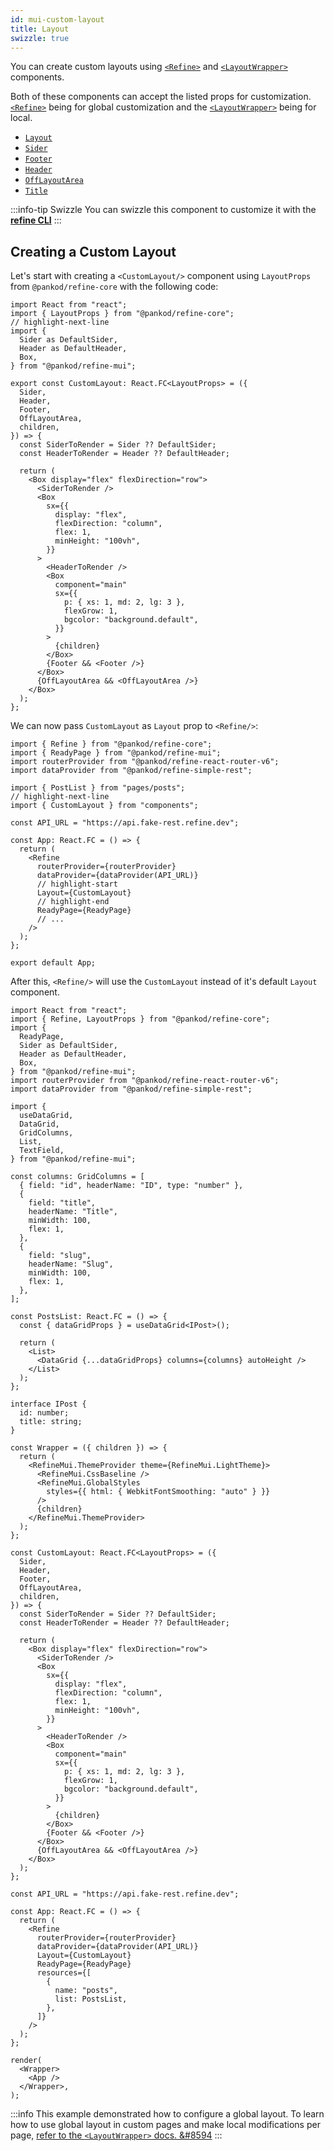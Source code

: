 ```yaml
---
id: mui-custom-layout
title: Layout
swizzle: true
---
```


You can create custom layouts using [`<Refine>`][refine] and [`<LayoutWrapper>`][layoutwrapper] components.

Both of these components can accept the listed props for customization. [`<Refine>`][refine] being for global customization and the [`<LayoutWrapper>`][layoutwrapper] being for local.

- [`Layout`][layout]
- [`Sider`][sider]
- [`Footer`][footer]
- [`Header`][header]
- [`OffLayoutArea`][offlayoutarea]
- [`Title`][title]

:::info-tip Swizzle
You can swizzle this component to customize it with the [**refine CLI**](/docs/3.xx.xx/packages/documentation/cli)
:::

## Creating a Custom Layout

Let's start with creating a `<CustomLayout/>` component using `LayoutProps` from `@pankod/refine-core` with the following code:

```tsx title="src/components/layout.tsx"
import React from "react";
import { LayoutProps } from "@pankod/refine-core";
// highlight-next-line
import {
  Sider as DefaultSider,
  Header as DefaultHeader,
  Box,
} from "@pankod/refine-mui";

export const CustomLayout: React.FC<LayoutProps> = ({
  Sider,
  Header,
  Footer,
  OffLayoutArea,
  children,
}) => {
  const SiderToRender = Sider ?? DefaultSider;
  const HeaderToRender = Header ?? DefaultHeader;

  return (
    <Box display="flex" flexDirection="row">
      <SiderToRender />
      <Box
        sx={{
          display: "flex",
          flexDirection: "column",
          flex: 1,
          minHeight: "100vh",
        }}
      >
        <HeaderToRender />
        <Box
          component="main"
          sx={{
            p: { xs: 1, md: 2, lg: 3 },
            flexGrow: 1,
            bgcolor: "background.default",
          }}
        >
          {children}
        </Box>
        {Footer && <Footer />}
      </Box>
      {OffLayoutArea && <OffLayoutArea />}
    </Box>
  );
};
```

We can now pass `CustomLayout` as `Layout` prop to `<Refine/>`:

```tsx title="src/App.tsx"
import { Refine } from "@pankod/refine-core";
import { ReadyPage } from "@pankod/refine-mui";
import routerProvider from "@pankod/refine-react-router-v6";
import dataProvider from "@pankod/refine-simple-rest";

import { PostList } from "pages/posts";
// highlight-next-line
import { CustomLayout } from "components";

const API_URL = "https://api.fake-rest.refine.dev";

const App: React.FC = () => {
  return (
    <Refine
      routerProvider={routerProvider}
      dataProvider={dataProvider(API_URL)}
      // highlight-start
      Layout={CustomLayout}
      // highlight-end
      ReadyPage={ReadyPage}
      // ...
    />
  );
};

export default App;
```

After this, `<Refine/>` will use the `CustomLayout` instead of it's default `Layout` component.

```tsx live previewOnly disableScroll
import React from "react";
import { Refine, LayoutProps } from "@pankod/refine-core";
import {
  ReadyPage,
  Sider as DefaultSider,
  Header as DefaultHeader,
  Box,
} from "@pankod/refine-mui";
import routerProvider from "@pankod/refine-react-router-v6";
import dataProvider from "@pankod/refine-simple-rest";

import {
  useDataGrid,
  DataGrid,
  GridColumns,
  List,
  TextField,
} from "@pankod/refine-mui";

const columns: GridColumns = [
  { field: "id", headerName: "ID", type: "number" },
  {
    field: "title",
    headerName: "Title",
    minWidth: 100,
    flex: 1,
  },
  {
    field: "slug",
    headerName: "Slug",
    minWidth: 100,
    flex: 1,
  },
];

const PostsList: React.FC = () => {
  const { dataGridProps } = useDataGrid<IPost>();

  return (
    <List>
      <DataGrid {...dataGridProps} columns={columns} autoHeight />
    </List>
  );
};

interface IPost {
  id: number;
  title: string;
}

const Wrapper = ({ children }) => {
  return (
    <RefineMui.ThemeProvider theme={RefineMui.LightTheme}>
      <RefineMui.CssBaseline />
      <RefineMui.GlobalStyles
        styles={{ html: { WebkitFontSmoothing: "auto" } }}
      />
      {children}
    </RefineMui.ThemeProvider>
  );
};

const CustomLayout: React.FC<LayoutProps> = ({
  Sider,
  Header,
  Footer,
  OffLayoutArea,
  children,
}) => {
  const SiderToRender = Sider ?? DefaultSider;
  const HeaderToRender = Header ?? DefaultHeader;

  return (
    <Box display="flex" flexDirection="row">
      <SiderToRender />
      <Box
        sx={{
          display: "flex",
          flexDirection: "column",
          flex: 1,
          minHeight: "100vh",
        }}
      >
        <HeaderToRender />
        <Box
          component="main"
          sx={{
            p: { xs: 1, md: 2, lg: 3 },
            flexGrow: 1,
            bgcolor: "background.default",
          }}
        >
          {children}
        </Box>
        {Footer && <Footer />}
      </Box>
      {OffLayoutArea && <OffLayoutArea />}
    </Box>
  );
};

const API_URL = "https://api.fake-rest.refine.dev";

const App: React.FC = () => {
  return (
    <Refine
      routerProvider={routerProvider}
      dataProvider={dataProvider(API_URL)}
      Layout={CustomLayout}
      ReadyPage={ReadyPage}
      resources={[
        {
          name: "posts",
          list: PostsList,
        },
      ]}
    />
  );
};

render(
  <Wrapper>
    <App />
  </Wrapper>,
);
```

:::info
This example demonstrated how to configure a global layout. To learn how to use global layout in custom pages and make local modifications per page, [refer to the `<LayoutWrapper>` docs. &#8594][layoutwrapper]
:::

[refine]: /api-reference/core/components/refine-config.md
[layout]: /api-reference/core/components/refine-config.md#layout
[sider]: /api-reference/core/components/refine-config.md#sider
[footer]: /api-reference/core/components/refine-config.md#footer
[header]: /api-reference/core/components/refine-config.md#header
[offlayoutarea]: /api-reference/core/components/refine-config.md#offlayoutarea
[title]: /api-reference/core/components/refine-config.md#title
[layoutwrapper]: /api-reference/core/components/layout-wrapper.md
[custom page example]: /advanced-tutorials/custom-pages.md
[custom page example code]: /examples/customization/topMenuLayout.md
[antdlayout]: https://ant.design/components/layout/
[usemenu]: /api-reference/core/hooks/ui/useMenu.md
[usetitle]: /api-reference/core/hooks/refine/useTitle.md
